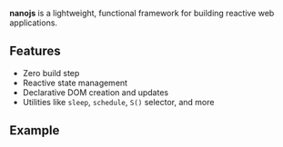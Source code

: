 **nanojs** is a lightweight, functional framework for building reactive web applications.

## Features

- Zero build step
- Reactive state management
- Declarative DOM creation and updates
- Utilities like `sleep`, `schedule`, `S()` selector, and more

## Example